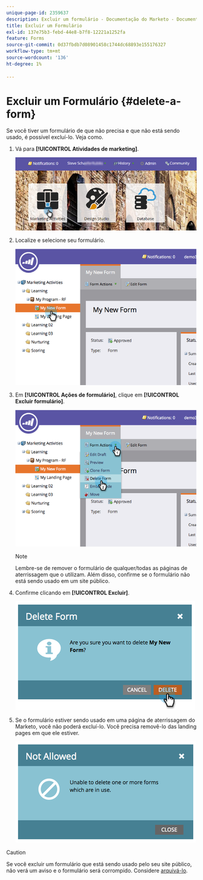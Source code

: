 ```yaml
---
unique-page-id: 2359637
description: Excluir um formulário - Documentação do Marketo - Documentação do produto
title: Excluir um Formulário
exl-id: 137e75b3-febd-44e8-b7f8-12221a1252fa
feature: Forms
source-git-commit: 0d37fbdb7d08901458c1744dc68893e155176327
workflow-type: tm+mt
source-wordcount: '136'
ht-degree: 1%

---
```


# Excluir um Formulário {#delete-a-form}

Se você tiver um formulário de que não precisa e que não está sendo usado, é possível excluí-lo. Veja como.

1. Vá para **[!UICONTROL Atividades de marketing]**.

   ![](assets/login-marketing-activities-3.png)

1. Localize e selecione seu formulário.

   ![](assets/image2014-9-15-12-3a1-3a18.png)

1. Em **[!UICONTROL Ações de formulário]**, clique em **[!UICONTROL Excluir formulário]**.

   ![](assets/image2014-9-15-12-3a1-3a27.png)

   >[!NOTE]
   >
   >Lembre-se de remover o formulário de qualquer/todas as páginas de aterrissagem que o utilizam. Além disso, confirme se o formulário não está sendo usado em um site público.

1. Confirme clicando em **[!UICONTROL Excluir]**.

   ![](assets/image2014-9-15-12-3a1-3a37.png)

1. Se o formulário estiver sendo usado em uma página de aterrissagem do Marketo, você não poderá excluí-lo. Você precisa removê-lo das landing pages em que ele estiver.

   ![](assets/image2014-9-15-12-3a1-3a44.png)

>[!CAUTION]
>
>Se você excluir um formulário que está sendo usado pelo seu site público, não verá um aviso e o formulário será corrompido. Considere [arquivá-lo](/help/marketo/product-docs/email-marketing/drip-nurturing/using-stream-content/archive-and-unarchive-stream-content.md).
